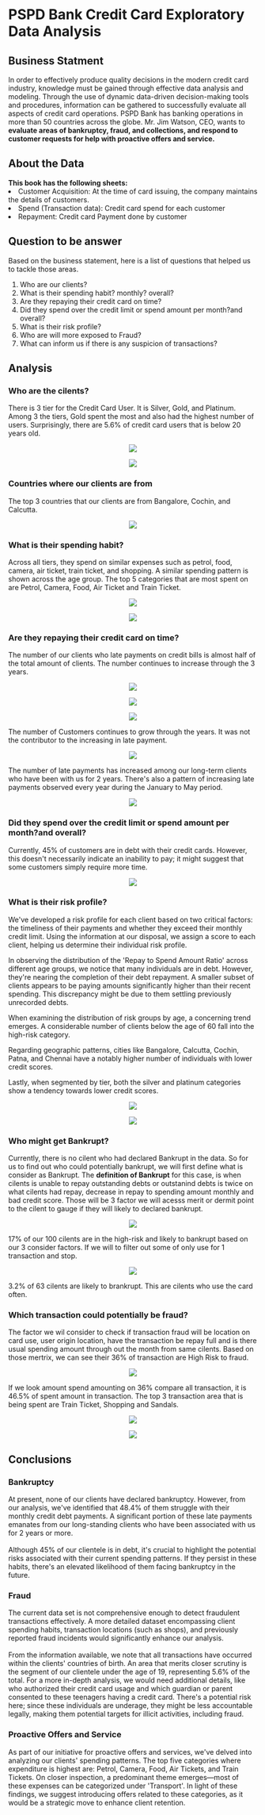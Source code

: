 <h1>PSPD Bank Credit Card Exploratory Data Analysis </h1> 

<h2>Business Statment</h2>
In order to effectively produce quality decisions in the modern credit card industry, knowledge
must be gained through effective data analysis and modeling. Through the use of dynamic data-driven decision-making tools and procedures, information can be gathered to successfully evaluate all aspects of credit card operations. PSPD Bank has banking operations in more than 50 countries across the globe. Mr. Jim Watson, CEO, wants to <b>evaluate areas of bankruptcy, fraud, and collections, and respond to customer requests for help with proactive offers and service.</b>

<h2>About the Data</h2>
<b>This book has the following sheets:</b>
  <li>Customer Acquisition: At the time of card issuing, the company maintains the details of customers.</li>
  <li>Spend (Transaction data): Credit card spend for each customer</li>
  <li>Repayment: Credit card Payment done by customer</li>

<h2>Question to be answer</h2>
Based on the business statement, here is a list of questions that helped us to tackle those areas.

<ol>
<li> Who are our clients? </li>
<li> What is their spending habit? monthly? overall? </li>
<li> Are they repaying their credit card on time?</li>
<li> Did they spend over the credit limit or spend amount per month?and overall?</li>
<li> What is their risk profile? </li>
<li> Who are will more exposed to Fraud? </li>
<li> What can inform us if there is any suspicion of transactions?</li>
</ol>

<h2>Analysis</h2>
<h3>Who are the cilents?</h3>
<p>There is 3 tier for the Credit Card User. It is Silver, Gold, and Platinum. Among 3 the tiers, Gold spent the most and also had the highest number of users. Surprisingly, there are 5.6% of credit card users that is below 20 years old.</p>
 
<p align="center">
  <img src="https://github.com/laysiong/Data-Analysis-Projects/assets/65546211/bb6a0d8a-6bd3-445a-a0fb-d507bc3b8337">
</p>

<p align="center">
  <img src="https://github.com/laysiong/Data-Analysis-Projects/assets/65546211/ad34315a-64a5-47dd-85c7-2b9bbb4cfdba">
</p>

<h3>Countries where our clients are from</h3>
<p>The top 3 countries that our clients are from Bangalore, Cochin, and Calcutta.</p>

<p align="center">
  <img src="https://github.com/laysiong/Data-Analysis-Projects/assets/65546211/4de9e33d-04f4-4f6e-992a-337bd617c45a">  
</p>

<h3>What is their spending habit? </h3>
<p>Across all tiers, they spend on similar expenses such as  petrol, food, camera, air ticket, train ticket, and shopping. A similar spending pattern is shown across the age group. The top 5 categories that are most spent on are Petrol, Camera, Food, Air Ticket and Train Ticket.</p>

<p align="center">
  <img src="https://github.com/laysiong/Data-Analysis-Projects/assets/65546211/ee319557-c8ce-48c9-8b42-e248a97b346f">
</p>
<p align="center">
  <img src="https://github.com/laysiong/Data-Analysis-Projects/assets/65546211/3db902a9-b5d7-40f5-9097-d043b91cb84e">
</p>

<!---![image](https://github.com/laysiong/Data-Analysis-Projects/assets/65546211/41083519-6e79-4500-9852-9fd2cda6e970)--->


<h3> Are they repaying their credit card on time?</h3>
<p>The number of our clients who late payments on credit bills is almost half of the total amount of clients. The number continues to increase through the 3 years. </p>

<!--- Pie Chart of % of Clients repaid on time monthly--->
<p align="center">
  <img src="https://github.com/laysiong/Data-Analysis-Projects/assets/65546211/e6038b10-ee93-4375-b92d-26882b7f0792">
</p>

<p align="center">
  <img src="https://github.com/laysiong/Data-Analysis-Projects/assets/65546211/7e8d9320-5ff8-4a59-999d-774e14593f22">
</p>

<p align="center">
  <img src="https://github.com/laysiong/Data-Analysis-Projects/assets/65546211/d3dcd5fc-04e2-4503-b81e-f07edbcd79e8">
</p>

<p> The number of Customers continues to grow through the years. It was not the contributor to the increasing in late payment.</p>

<p align="center">
  <img src="https://github.com/laysiong/Data-Analysis-Projects/assets/65546211/c315361b-3d62-4159-bc5e-6b72a0885ed9">
</p>


<p>The number of late payments has increased among our long-term clients who have been with us for 2 years. There's also a pattern of increasing late payments observed every year during the January to May period.</p>

<p align="center">
  <img src="https://github.com/laysiong/Data-Analysis-Projects/assets/65546211/3619e041-fa20-4938-99b5-f7e135762b4d">
</p>

<h3>Did they spend over the credit limit or spend amount per month?and overall?</h3>
<p> Currently, 45% of customers are in debt with their credit cards. However, this doesn't necessarily indicate an inability to pay; it might suggest that some customers simply require more time. </p>

<p align="center">
  <img src="https://github.com/laysiong/Data-Analysis-Projects/assets/65546211/ecde6d90-a278-4959-87b5-24ebe9d83ea9">
</p>

<h3> What is their risk profile? </h3>
<p> We've developed a risk profile for each client based on two critical factors: the timeliness of their payments and whether they exceed their monthly credit limit. Using the information at our disposal, we assign a score to each client, helping us determine their individual risk profile.

In observing the distribution of the 'Repay to Spend Amount Ratio' across different age groups, we notice that many individuals are in debt. However, they're nearing the completion of their debt repayment. A smaller subset of clients appears to be paying amounts significantly higher than their recent spending. This discrepancy might be due to them settling previously unrecorded debts.

When examining the distribution of risk groups by age, a concerning trend emerges. A considerable number of clients below the age of 60 fall into the high-risk category.

Regarding geographic patterns, cities like Bangalore, Calcutta, Cochin, Patna, and Chennai have a notably higher number of individuals with lower credit scores.

Lastly, when segmented by tier, both the silver and platinum categories show a tendency towards lower credit scores.
</p>

<p align="center">
  <img src="https://github.com/laysiong/Data-Analysis-Projects/assets/65546211/c701aad8-9a47-4de4-8d4a-d152e30bedb0">
</p>

<p align="center">
  <!---<img src="https://github.com/laysiong/Data-Analysis-Projects/assets/65546211/5770bde9-2aac-4321-adbf-9dccc2224c0b">--->
  <img src="https://github.com/laysiong/Data-Analysis-Projects/assets/65546211/eb36ac16-9c0a-4560-aeea-92fd2e53600f">
</p>

<h3> Who might get Bankrupt? </h3>
<p> Currently, there is no cilent who had declared Bankrupt in the data. So for us to find out who could potentially bankrupt, we will first define what is consider as Bankrupt. The <b>definition of Bankrupt</b> for this case, is when cilents is unable to repay outstanding debts or outstanind debts is twice on what cilents had repay, decrease in repay to spending amount monthly and bad credit score. Those will be 3 factor we will acesss merit or dermit point to the cilent to gauge if they will likely to declared bankrupt.
</p>

<p align="center">
  <img src="https://github.com/laysiong/Data-Analysis-Projects/assets/65546211/8c6e2e56-5566-4d0a-841b-c64180b29570">
</p>
17% of our 100 cilents are in the high-risk and likely to bankrupt based on our 3 consider factors. If we will to filter out some of only use for 1 transaction and stop.

<p align="center">
  <img src="https://github.com/laysiong/Data-Analysis-Projects/assets/65546211/5dc7e751-7abc-4202-84ef-f972da0df7fe">
</p>
3.2% of 63 cilents are likely to brankrupt. This are cilents who use the card often.


<h3> Which transaction could potentially be fraud? </h3>
<p> The factor we wil consider to check if transaction fraud will be location on card use, user origin location, have the transaction be repay full and is there usual spending amount through out the month from same cilents. Based on those mertrix, we can see their 36% of transaction are High Risk to fraud.
</p>

<p align="center">
  <img src="https://github.com/laysiong/Data-Analysis-Projects/assets/65546211/6f0f90de-7434-4306-adad-3e555ae12d6a">
</p>

If we look amount spend amounting on 36% compare all transaction, it is 46.5% of spent amount in transaction. The top 3 transaction area that is being spent are Train Ticket, Shopping and Sandals.

<p align="center">
  <img src="https://github.com/laysiong/Data-Analysis-Projects/assets/65546211/e9536e5b-0b70-4533-bf41-566378194c5a">
</p>
<p align="center">
  <img src="https://github.com/laysiong/Data-Analysis-Projects/assets/65546211/2f630f9f-5f34-4720-84e4-5eed765a1b89">
  <!---<img src="https://github.com/laysiong/Data-Analysis-Projects/assets/65546211/037cfb79-7d24-4dfa-aa30-f37b0fa0b476">--->
</p>

<h2>Conclusions</h2>

<h3>Bankruptcy</h3>
<p>At present, none of our clients have declared bankruptcy. However, from our analysis, we've identified that 48.4% of them struggle with their monthly credit debt payments. A significant portion of these late payments emanates from our long-standing clients who have been associated with us for 2 years or more.
<br></br>
Although 45% of our clientele is in debt, it's crucial to highlight the potential risks associated with their current spending patterns. If they persist in these habits, there's an elevated likelihood of them facing bankruptcy in the future.</p>

<h3>Fraud</h3>
<p>The current data set is not comprehensive enough to detect fraudulent transactions effectively. A more detailed dataset encompassing client spending habits, transaction locations (such as shops), and previously reported fraud incidents would significantly enhance our analysis.
<br></br>
From the information available, we note that all transactions have occurred within the clients' countries of birth. An area that merits closer scrutiny is the segment of our clientele under the age of 19, representing 5.6% of the total. For a more in-depth analysis, we would need additional details, like who authorized their credit card usage and which guardian or parent consented to these teenagers having a credit card. There's a potential risk here; since these individuals are underage, they might be less accountable legally, making them potential targets for illicit activities, including fraud.</p>

<h3>Proactive Offers and Service</h3>
<p>As part of our initiative for proactive offers and services, we've delved into analyzing our clients' spending patterns. The top five categories where expenditure is highest are: Petrol, Camera, Food, Air Tickets, and Train Tickets. On closer inspection, a predominant theme emerges—most of these expenses can be categorized under 'Transport'. In light of these findings, we suggest introducing offers related to these categories, as it would be a strategic move to enhance client retention.</p>
